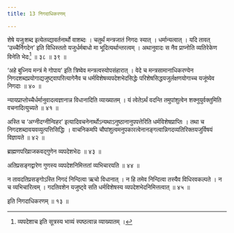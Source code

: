 ```yaml
---
title: 13 निगदाधिकरणम्

---
```

शेषे यजुःशब्द इत्येतव्द्यावर्तनार्थो वाशब्दः । चतुर्थं मन्त्रजातं निगदः स्यात् । धर्मान्यत्वात् । यदि तावत् ‘उच्चैर्निगदेन’ इति विधिस्ततो यजुर्धर्मबाधो मा भूदित्यर्थान्तरत्वम् । अथानुवादः स नैव प्राप्नोति व्यतिरेकेण विनेति भेदः[^1] ॥ ३८ ॥ ३९ ॥

[^1]: व्यपदेशाच इति सूत्रस्य भाव्यं स्पष्ठत्वान्न व्याख्यातम् ।


‘अहे बुध्निय मन्त्रं मे गोपाय’ इति त्रिष्वेव मन्त्रत्वस्योपसंहारात् । वेदे च मन्त्रसामानाधिकरण्येन निगदशब्दप्रयोगाद्यजुष्ट्वापरित्यागेनैव च धर्मविशेषव्यपदेशभेदसिद्धेः परिशेषसिद्धयजुर्लक्षणयोगाच्च यजूंष्येव निगदाः ॥ ४० ॥

न्यायप्राप्तोच्चैर्धर्मानुवादत्वज्ञानान्न विधानादिति व्याख्यातम् । यं त्वेतेऽर्थं वदन्ति तमुपांशुत्वेन शक्नुयुर्वक्तुमिति वचनादित्युच्यते ॥ ४१ ॥

अस्ति च ‘अग्नीदग्नीन्विहर’ इत्यादिवचनेनार्थोऽन्यथाऽनुष्ठानानुपपत्तेरिति धर्मविशेषप्राप्तिः । तथा च निगदशब्दावयवव्युत्पत्तिसिद्धिः । वाचनिकमपि चौपांशुत्वमनुपकारत्वेनानङ्गत्वान्निगदव्यतिरिक्तयजुर्विषयं विज्ञायते ॥ ४२ ॥

ब्राह्मणपरिव्राजकवद्गुणेन व्यपदेशभेदः ॥ ४३ ॥

अतिप्रसङ्गद्वारेण गुणस्य व्यपदेशनिमित्ततां व्यभिचारयति ॥ ४४ ॥

न तावदतिप्रसङ्गोऽस्ति निगदं निन्दित्वा ऋचो विधानात् । न हि तमेव निन्दित्वा तस्यैव विधिरवकल्पते । न च व्यभिचारित्वम् । गदतिवशेन यजुष्ट्वे सति धर्मविशेषस्य व्यपदेशभेदनिमित्तत्वात् ॥ ४५ ॥

इति निगदाधिकरणम् ॥ १३ ॥
